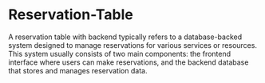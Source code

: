 # Reservation-Table
A reservation table with backend typically refers to a database-backed system designed to manage reservations for various services or resources. This system usually consists of two main components: the frontend interface where users can make reservations, and the backend database that stores and manages reservation data.
